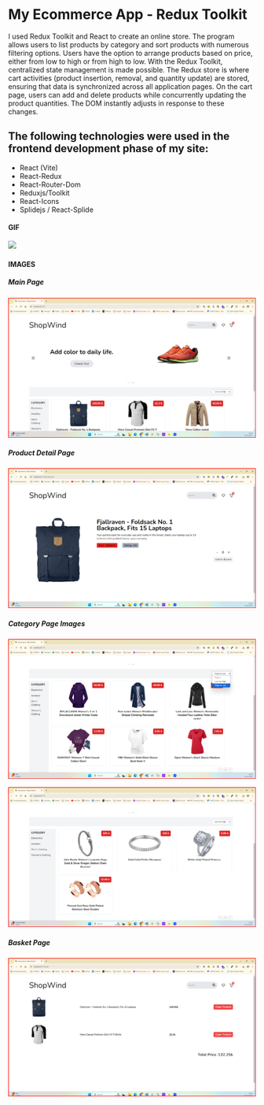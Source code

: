 <h1>My Ecommerce App - Redux Toolkit</h1>

I used Redux Toolkit and React to create an online store. The program allows users to list products by category and sort products with numerous filtering options. Users have the option to arrange products based on price, either from low to high or from high to low. With the Redux Toolkit, centralized state management is made possible. The Redux store is where cart activities (product insertion, removal, and quantity update) are stored, ensuring that data is synchronized across all application pages. On the cart page, users can add and delete products while concurrently updating the product quantities. The DOM instantly adjusts in response to these changes.

<h2> The following technologies were used in the frontend development phase of my site: </h2>

- React (Vite)
- React-Redux
- React-Router-Dom
- Reduxjs/Toolkit
- React-Icons
- Splidejs / React-Splide

<h4>GIF</h5>

![](/public/shopping-wind-gif.gif)

<h4>IMAGES</h4>

<h5>Main Page</h5>

![](/public/main.png)

<h5>Product Detail Page</h5>

![](/public/product-detail.png)

<h5>Category Page Images</h5>

![](/public/category2.png)

![](/public/category1.png)

<h5>Basket Page </h5>

![](/public/basket.png)
